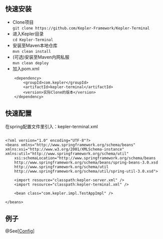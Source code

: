 ## 快速安装 ##
+ Clone项目  
`git clone https://github.com/Kepler-Framework/Kepler-Terminal`
+ 进入Kepler目录  
`cd Kepler-Terminal`
+ 安装至Maven本地仓库  
`mvn clean install`
+ (可选)安装至Maven内网私服  
`mvn clean deploy`
+ 加入pom.xml  
```
	<dependency>
		<groupId>com.kepler</groupId>
		<artifactId>kepler-terminal</artifactId>
		<version>实际Clone的版本</version>
	</dependency>
```

## 快速配置 ##
在spring配置文件里引入：kepler-terminal.xml
```

<?xml version="1.0" encoding="UTF-8"?>
<beans xmlns="http://www.springframework.org/schema/beans" xmlns:xsi="http://www.w3.org/2001/XMLSchema-instance" xmlns:util="http://www.springframework.org/schema/util"
	xsi:schemaLocation="http://www.springframework.org/schema/beans
	http://www.springframework.org/schema/beans/spring-beans-3.0.xsd 
    http://www.springframework.org/schema/util
	http://www.springframework.org/schema/util/spring-util-3.0.xsd">

	<import resource="classpath:kepler-server.xml" />
	<import resource="classpath:kepler-terminal.xml" />

	<bean class="com.kepler.impl.TestAppImpl" />

</beans>

```

## 例子 ##

@See[<a href="https://github.com/Kepler-Framework/Kepler-Example/tree/master/config">Config</a>]
